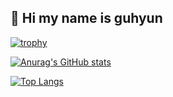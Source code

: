 ## 👋 Hi my name is guhyun



[![trophy](https://github-profile-trophy.vercel.app/?username=kgh852)]()

[![Anurag's GitHub stats](https://github-readme-stats.vercel.app/api?username=kgh852)]()

[![Top Langs](https://github-readme-stats.vercel.app/api/top-langs/?username=kgh852)]()
